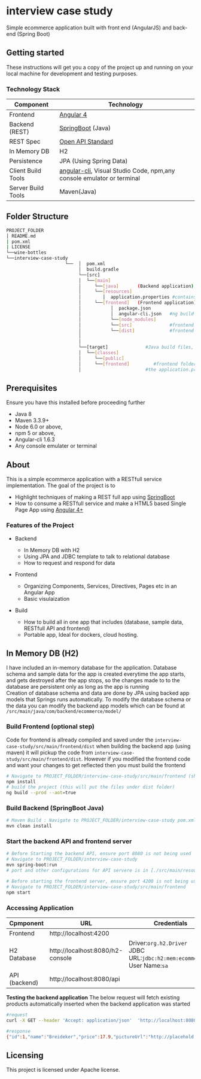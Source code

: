 # interview case study
Simple ecommerce application built with front end (AngularJS) and back-end (Spring Boot)

## Getting started
These instructions will get you a copy of the project up and running on your local machine for development and testing purposes.

### Technology Stack
Component         | Technology
---               | ---
Frontend          | [Angular 4](https://github.com/angular/angular)
Backend (REST)    | [SpringBoot](https://projects.spring.io/spring-boot) (Java)
REST Spec         | [Open API Standard](https://www.openapis.org/) 
In Memory DB      | H2 
Persistence       | JPA (Using Spring Data)
Client Build Tools| [angular-cli](https://github.com/angular/angular-cli), Visual Studio Code, npm,any console emulator or terminal
Server Build Tools| Maven(Java) 

## Folder Structure
```bash
PROJECT_FOLDER
│ README.md
| pom.xml 
| LICENSE 
└──wine-bottles
└──interview-case-study
                      └──  │  pom.xml           
                           │  build.gradle
                           └──[src]      
                           │  └──[main]      
                           │     └──[java]       (Backend application)
                           │     └──[resources]
                           │        │  application.properties #contains springboot cofigurations
                           │     └──[frontend]   (Frontend application)
                           │           │  package.json     
                           │           │  angular-cli.json   #ng build configurations)
                           │           └──[node_modules]
                           │           └──[src]              #frontend source files
                           │           └──[dist]             #frontend build files, auto-created after running angular build: ng -build
                           │     
                           │
                           └──[target]              #Java build files, auto-created after running java build: mvn install
                           │  └──[classes]
                           │     └──[public]
                           │     └──[frontend]         #frontend folder is created by (maven/gradle) which copies frontend/dist folder 
                           │                        #the application.properties file list frontend as a resource folder 

```
## Prerequisites
Ensure you have this installed before proceeding further
- Java 8
- Maven 3.3.9+ 
- Node 6.0 or above,  
- npm 5 or above,   
- Angular-cli 1.6.3
- Any console emulater or terminal

## About
This is a simple ecommerce application with a RESTfull service implementation.
The goal of the project is to 
- Highlight techniques of making a REST full app using [SpringBoot](https://projects.spring.io/spring-boot)
- How to consume a RESTfull service and make a HTML5 based Single Page App using [Angular 4+](https://github.com/angular/angular)

### Features of the Project
* Backend
  * In Memory DB with H2 
  * Using JPA and JDBC template to talk to relational database
  * How to request and respond for data 

* Frontend
  * Organizing Components, Services, Directives, Pages etc in an Angular App
  * Basic visulaization

* Build
  * How to build all in one app that includes (database, sample data, RESTfull API and frontend)
  * Portable app, Ideal for dockers, cloud hosting.

## In Memory DB (H2)
I have included an in-memory database for the application. Database schema and sample data for the app is created everytime the app starts, and gets destroyed after the app stops, so the changes made to to the database are persistent only as long as the app is running
<br/>
Creation of database schema and data are done by JPA using backed app models that Springs runs automatically. 
To modify the database schema or the data you can modify the backend app models which can be found at `/src/main/java/com/backend/ecommerce/model/`

### Build Frontend (optional step)
Code for frontend is allready compiled and saved under the ```interview-case-study/src/main/frontend/dist``` 
when building the backend app (using maven) it will pickup the code from ```interview-case-study/src/main/frontend/dist```. However if you modified the frontend code and want your changes to get reflected then you must build the frontend 
```bash
# Navigate to PROJECT_FOLDER/interview-case-study/src/main/frontend (should contain package.json )
npm install
# build the project (this will put the files under dist folder)
ng build --prod --aot=true
```

### Build Backend (SpringBoot Java)
```bash
# Maven Build : Navigate to PROJECT_FOLDER/interview-case-study pom.xml is present 
mvn clean install
```

### Start the backend API and frontend server
```bash
# Before Starting the backend API, ensure port 8080 is not being used
# Navigate to PROJECT_FOLDER/interview-case-study
mvn spring-boot:run
# port and other configurations for API servere is in [./src/main/resources/application.properties](/src/main/resources/application.properties) file

# Before starting the frontend server, ensure port 4200 is not being used.
# Navigate to PROJECT_FOLDER/interview-case-study/src/main/frontend
npm start
```

### Accessing Application
Cpmponent         | URL                                      | Credentials
---               | ---                                      | ---
Frontend          |  http://localhost:4200                   | 
H2 Database       |  http://localhost:8080/h2-console        |  Driver:`org.h2.Driver` <br/> JDBC URL:`jdbc:h2:mem:ecommercedb` <br/> User Name:`sa`
API (backend)     |  http://localhost:8080/api               | 

**Testing the backend application** 
The below request will fetch existing products automatically inserted when the backend application was started

```bash
#request
curl -X GET --header 'Accept: application/json'  'http://localhost:8080/api/products'

#response
{"id":1,"name":"Breideker","price":17.9,"pictureUrl":"http://placehold.it/200x100"},{"id":2,"name":"Chardonnay","price":18.9,"pictureUrl":"http://placehold.it/200x100"},{"id":3,"name":"Gewurztraminer","price":22.9,"pictureUrl":"http://placehold.it/200x100"},{"id":4,"name":"Hukapapa Dessert Riesling","price":21.9,"pictureUrl":"http://placehold.it/200x100"},{"id":5,"name":"Late Harvest","price":21.9,"pictureUrl":"http://placehold.it/200x100"},{"id":6,"name":"Mirumiru (TM) Reserve","price":28.9,"pictureUrl":"http://placehold.it/200x100"},{"id":7,"name":"Mirumiru (TM) Rose","price":34.0,"pictureUrl":"http://placehold.it/200x100"},{"id":8,"name":"Pinota Gris","price":18.9,"pictureUrl":"http://placehold.it/200x100"},{"id":9,"name":"Pinota Noir","price":28.9,"pictureUrl":"http://placehold.it/200x100"}
```

## Licensing
This project is licensed under Apache license. 



 
